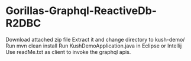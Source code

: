 # Gorillas-Graphql-ReactiveDb-R2DBC

Download attached zip file
Extract it and change directory to kush-demo/
Run mvn clean install
Run KushDemoApplication.java in Eclipse or Intellij
Use readMe.txt as client to invoke the graphql apis.

